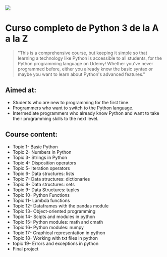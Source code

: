 <img src="https://s.udemycdn.com/meta/default-meta-image-v2.png">

# Curso completo de Python 3 de la A a la Z

> "This is a comprehensive course, but keeping it simple so that learning a technology like Python is accessible to all students, for the Python programming language on Udemy! Whether you've never programmed before, either you already know the basic syntax or maybe you want to learn about Python's advanced features."

## Aimed at:

- Students who are new to programming for the first time.
- Programmers who want to switch to the Python language.
- Intermediate programmers who already know Python and want to take their programming skills to the next level.
## Course content:

- Topic 1- Basic Python
- Topic 2- Numbers in Python
- Topic 3- Strings in Python
- Topic 4- Disposition operators
- Topic 5- Iteration operators
- Topic 6- Data structures: lists
- Topic 7- Data structures: dictionaries
- Topic 8- Data structures: sets
- Topic 9- Data Structures: tuples
- Topic 10- Python Functions
- Topic 11- Lambda functions
- Topic 12- Dataframes with the pandas module
- Topic 13- Object-oriented programming
- Topic 14- Scipts and modules in python
- Topic 15- Python modules: math and cmath
- Topic 16- Python modules: numpy
- Topic 17- Graphical representation in python
- Topic 18- Working with txt files in python
- topic 19- Errors and exceptions in python
- Final project
